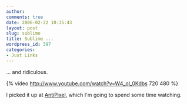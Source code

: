```yaml
---
author:
comments: true
date: 2006-02-22 10:35:43
layout: post
slug: sublime
title: Sublime ...
wordpress_id: 397
categories:
- Just Links
---
```


... and ridiculous.

{% video http://www.youtube.com/watch?v=W4_ol_0Kdbs 720 480 %}

I picked it up at [AntiPixel](http://www.antipixel.com/blog/), which I'm going to spend some time watching.

